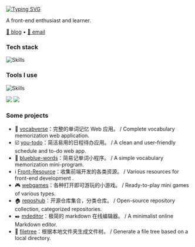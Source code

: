 [![Typing SVG](https://readme-typing-svg.demolab.com?font=Kalam&size=30&duration=3500&pause=1000&color=70A5FD&width=435&lines=Hi+!+I'm+Zheng+Haoyang.%F0%9F%91%8F;You+can+call+me+Hoey.%F0%9F%98%80)](https://git.io/typing-svg)

A front-end enthusiast and learner.

<a href="https://zhenghaoyang.cn" target="_blank">🔗 blog</a> • [📧 email](mailto:zhenghaoyang24@foxmail.com)   

### Tech stack

![Skills](https://skills-icons.vercel.app/api/icons?i=vue,pinia,js,ts,less,html,css,kotlin,java,spring,mysql)

### Tools I use

![Skills](https://skills-icons.vercel.app/api/icons?i=webstorm,vscode,androidstudio,idea,navicat,pnpm,maven,netlify,vercel,postman)

<picture>
  <source
    srcset="https://github-readme-stats.vercel.app/api?username=zhenghaoyang24&show_icons=true&hide_border=true&line_height=24&theme=tokyonight&count_private=true"
    media="(prefers-color-scheme: dark)"
  />
  <img src="https://github-readme-stats.vercel.app/api?username=zhenghaoyang24&show_icons=true&hide_border=true&line_height=24&bg_color=#2374d, #cc5333" />
</picture>
<picture>
  <source
    srcset="https://github-readme-stats.vercel.app/api/top-langs/?username=zhenghaoyang24&layout=compact&hide_border=true&langs_count=8&theme=tokyonight&count_private=true"
    media="(prefers-color-scheme: dark)"
  />
  <img src="https://github-readme-stats.vercel.app/api/top-langs/?username=zhenghaoyang24&layout=compact&hide_border=true&langs_count=8"/>
</picture>

### Some projects

- 🧠 [vocabverse](https://github.com/zhenghaoyang24/vocabverse)：完整的单词记忆 Web 应用。 / Complete vocabulary memorization web application.
- ☑️ [you-todo](https://github.com/zhenghaoyang24/you-todo)：简洁易用的日程待办应用。 / A clean and user-friendly schedule and to-do web app.
- 📱 [blueblue-words](https://github.com/zhenghaoyang24/blueblue-words)：简易记单词小程序。 / A simple vocabulary memorization mini-program.
- ℹ️ [Front-Resource](https://github.com/zhenghaoyang24/Front-Resource)：收集前端开发的各类资源。 / Various resources for front-end development .
- 🎮 [webgames](https://github.com/zhenghaoyang24/webgames)：各种打开即可游玩的小游戏。 / Ready-to-play mini games of various types.
- 🏠 [reposhub](https://github.com/zhenghaoyang24/reposhub)：开源仓库集合，分类仓库。 / Open-source repository collection, categorized repositories.
- ✒️ [mdeditor](https://github.com/zhenghaoyang24/mdeditor)：极简的 markdown 在线编辑器。 / A minimalist online Markdown editor.
- 🌳 [filetree](https://github.com/zhenghaoyang24/filetree)：根据本地文件夹生成文件树。 / Generate a file tree based on a local directory.



